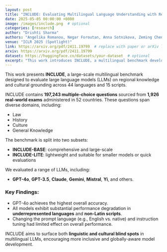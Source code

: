 ```yaml
---
layout: post
title: "INCLUDE: Evaluating Multilingual Language Understanding with Regional Knowledge"
date: 2025-05-05 00:00:00 +0000
image: /images/include.png  # optional
categories: [research]
author: "Drishti Sharma"
authors: "Angelika Romanou, Negar Foroutan, Anna Sotnikova, Zeming Chen, Sree Harsha Nelaturu, Shivalika Singh,......,<strong>Drishti Sharma</strong>,....., Marzieh Fadaee, Sara Hooker, Antoine Bosselut"
venue: "ICLR 2025 (Spotlight)"
link: https://arxiv.org/pdf/2411.19799  # replace with paper or arXiv link
arxiv: https://arxiv.org/pdf/2411.19799
dataset: https://huggingface.co/datasets/your-dataset  # optional
excerpt: "This work introduces INCLUDE, a multilingual benchmark developed to assess LLMs on regional knowledge and cultural grounding across 44 languages and 15 scripts. Comprising 197,243 MCQs derived from 1,926 real-world exams conducted in 52 countries, the benchmark spans domains such as law, history, culture, and GK. INCLUDE is organized into two subsets: INCLUDE-BASE, which is comprehensive and large-scale, and INCLUDE-LITE, a lightweight version suitable for smaller models or quicker evaluations. The benchmark evaluates a variety of LLMs, including GPT-4o, GPT-3.5, Claude, Gemini, Mistral, Yi, and others. Among these, GPT-4o demonstrated the highest overall accuracy, though all models showed significant performance drops in underrepresented languages and non-Latin scripts. Notably, altering the prompt language or applying instruction tuning had minimal impact on performance."
---
```


This work presents **INCLUDE**, a large-scale multilingual benchmark designed to evaluate large language models (LLMs) on regional knowledge and cultural grounding across 44 languages and 15 scripts.

INCLUDE contains **197,243 multiple-choice questions** sourced from **1,926 real-world exams** administered in 52 countries. These questions span diverse domains, including:

- Law  
- History  
- Culture  
- General Knowledge  

The benchmark is split into two subsets:

- **INCLUDE-BASE**: comprehensive and large-scale  
- **INCLUDE-LITE**: lightweight and suitable for smaller models or quick evaluations

We evaluated a range of LLMs, including:

- **GPT-4o**, **GPT-3.5**, **Claude**, **Gemini**, **Mistral**, **Yi**, and others.

### Key Findings:

- GPT-4o achieves the highest overall accuracy.
- All models exhibit substantial performance degradation in **underrepresented languages** and **non-Latin scripts**.
- Changing the prompt language (e.g., English vs. native) and instruction tuning had limited effect on overall performance.

INCLUDE aims to surface both **linguistic and cultural blind spots** in multilingual LLMs, encouraging more inclusive and globally-aware model development.
